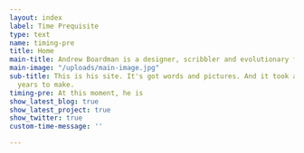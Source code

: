 ```yaml
---
layout: index
label: Time Prequisite
type: text
name: timing-pre
title: Home
main-title: Andrew Boardman is a designer, scribbler and evolutionary finalist.
main-image: "/uploads/main-image.jpg"
sub-title: This is his site. It's got words and pictures. And it took about fifty-one
  years to make.
timing-pre: At this moment, he is
show_latest_blog: true
show_latest_project: true
show_twitter: true
custom-time-message: ''

---
```

